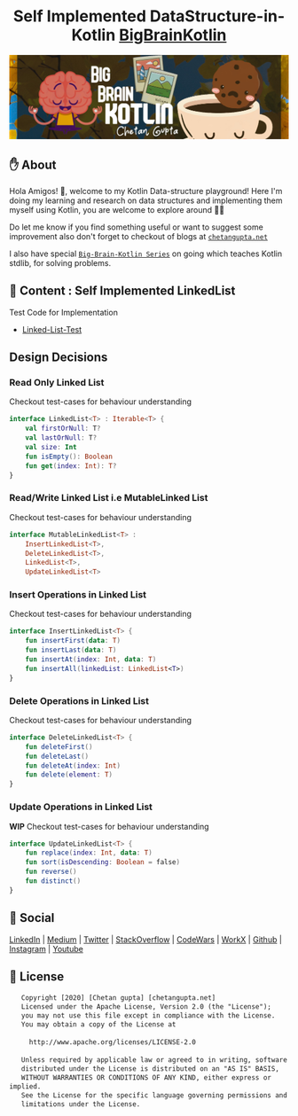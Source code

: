 <h1 align="center">Self Implemented DataStructure-in-Kotlin <a href="https://chetangupta.net/bbk-main" target="_blank">BigBrainKotlin</a>
</h1>

![Big-Brain-Kotlin](../../../../../bigBrain.jpg)

## :hand: About
Hola Amigos! 🙌, welcome to my Kotlin Data-structure playground!
Here I'm doing my learning and research on data structures and implementing them myself using Kotlin, you are welcome to explore around 👩‍💻 

Do let me know if you find something useful or want to suggest some improvement
also don't forget to checkout of blogs at [`chetangupta.net`](https://chetangupta.net/)

I also have special [`Big-Brain-Kotlin Series`](https://chetangupta.net/bbk-main) on going which teaches Kotlin stdlib, 
for solving problems.

## :book: Content : Self Implemented LinkedList
Test Code for Implementation
* [Linked-List-Test](../../../../test/kotlin/linkedlist)

## Design Decisions

### Read Only Linked List
Checkout test-cases for behaviour understanding
```Kotlin
interface LinkedList<T> : Iterable<T> {
    val firstOrNull: T?
    val lastOrNull: T?
    val size: Int
    fun isEmpty(): Boolean
    fun get(index: Int): T?
}
```
### Read/Write Linked List i.e MutableLinked List
Checkout test-cases for behaviour understanding
```Kotlin
interface MutableLinkedList<T> :
    InsertLinkedList<T>,
    DeleteLinkedList<T>,
    LinkedList<T>,
    UpdateLinkedList<T>
```

### Insert Operations in Linked List
Checkout test-cases for behaviour understanding
```Kotlin
interface InsertLinkedList<T> {
    fun insertFirst(data: T)
    fun insertLast(data: T)
    fun insertAt(index: Int, data: T)
    fun insertAll(linkedList: LinkedList<T>)
}
```

### Delete Operations in Linked List
Checkout test-cases for behaviour understanding
```Kotlin
interface DeleteLinkedList<T> {
    fun deleteFirst()
    fun deleteLast()
    fun deleteAt(index: Int)
    fun delete(element: T)
}
```
### Update Operations in Linked List
**WIP**
Checkout test-cases for behaviour understanding
```Kotlin
interface UpdateLinkedList<T> {
    fun replace(index: Int, data: T)
    fun sort(isDescending: Boolean = false)
    fun reverse()
    fun distinct()
}
```


## :eyes: Social
[LinkedIn](https://bit.ly/ch8n-linkdIn) | 
[Medium](https://bit.ly/ch8n-medium-blog) | 
[Twitter](https://bit.ly/ch8n-twitter) | 
[StackOverflow](https://bit.ly/ch8n-stackOflow) | 
[CodeWars](https://bit.ly/ch8n-codewar) |
[WorkX](https://bit.ly/ch8n-home) |
[Github](https://bit.ly/ch8n-git) |
[Instagram](https://bit.ly/ch8n-insta) |
[Youtube](https://bit.ly/ch8n-youtube) 


## :cop: License
```
   Copyright [2020] [Chetan gupta] [chetangupta.net]
   Licensed under the Apache License, Version 2.0 (the "License");
   you may not use this file except in compliance with the License.
   You may obtain a copy of the License at

     http://www.apache.org/licenses/LICENSE-2.0

   Unless required by applicable law or agreed to in writing, software
   distributed under the License is distributed on an "AS IS" BASIS,
   WITHOUT WARRANTIES OR CONDITIONS OF ANY KIND, either express or implied.
   See the License for the specific language governing permissions and
   limitations under the License.

 ```

